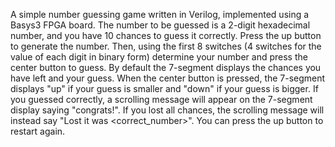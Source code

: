 A simple number guessing game written in Verilog, implemented using a Basys3 FPGA board.
The number to be guessed is a 2-digit hexadecimal number, and you have 10 chances to guess it correctly. Press the up button to generate the number. Then, using the first 8 switches (4 switches for the value of each digit in binary form) 
determine your number and press the center button to guess. By default the 7-segment displays the chances you have left and your guess. When the center button is pressed, the 7-segment displays "up" if your guess is smaller and "down"
if your guess is bigger. If you guessed correctly, a scrolling message will appear on the 7-segment display saying "congrats!". If you lost all chances, the scrolling message will instead say "Lost it was <correct_number>".
You can press the up button to restart again.
